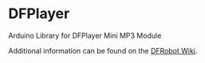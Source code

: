 # DFPlayer
Arduino Library for DFPlayer Mini MP3 Module


Additional information can be found on the [DFRobot Wiki](http://www.dfrobot.com/wiki/index.php/DFPlayer_Mini_SKU:DFR0299).

